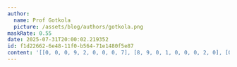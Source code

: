 ```yaml
---
author:
  name: Prof Gotkola
  picture: /assets/blog/authors/gotkola.png
maskRate: 0.55
date: 2025-07-31T20:00:02.219352
id: f1d22662-6e48-11f0-b564-71e1480f5e87
content: '[[0, 0, 0, 9, 2, 0, 0, 0, 7], [8, 9, 0, 1, 0, 0, 0, 2, 0], [0, 0, 0, 4, 7, 0, 0, 3, 9], [0, 0, 0, 5, 4, 9, 0, 0, 0], [0, 0, 9, 3, 8, 2, 7, 0, 5], [5, 0, 3, 0, 6, 0, 0, 4, 0], [0, 0, 0, 0, 1, 4, 0, 0, 2], [0, 0, 0, 6, 0, 5, 3, 7, 4], [0, 4, 5, 2, 0, 0, 0, 8, 1]]'
---
```

